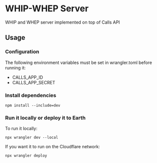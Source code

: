 # WHIP-WHEP Server

WHIP and WHEP server implemented on top of Calls API

## Usage
### Configuration
The following environment variables must be set in wrangler.toml before running it:

* CALLS_APP_ID
* CALLS_APP_SECRET

### Install dependencies

```
npm install --include=dev
```

### Run it locally or deploy it to Earth

To run it locally:

```
npx wrangler dev --local
```

If you want it to run on the Cloudflare network:

```
npx wrangler deploy
```
